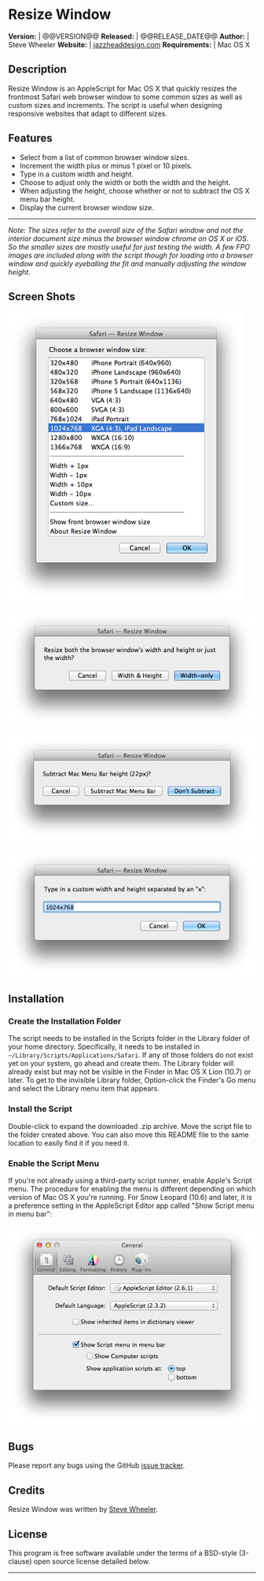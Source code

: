 Resize Window
=============

**Version:**       |  @@VERSION@@
**Released:**      |  @@RELEASE_DATE@@
**Author:**        |  Steve Wheeler
**Website:**       |  [jazzheaddesign.com][website]
**Requirements:**  |  Mac OS X

  [website]: http://jazzheaddesign.com/work/code/safari-resize-window/

Description
-----------

Resize Window is an AppleScript for Mac OS X that quickly resizes the frontmost
Safari web browser window to some common sizes as well as custom sizes and
increments. The script is useful when designing responsive websites that adapt
to different sizes.


Features
--------

* Select from a list of common browser window sizes.
* Increment the width plus or minus 1 pixel or 10 pixels.
* Type in a custom width and height.
* Choose to adjust only the width or both the width and the height.
* When adjusting the height, choose whether or not to subtract the OS X menu
  bar height.
* Display the current browser window size.

<!--
The following horizontal rule is a kludge to get a paragraph space in the RTF
file. It is replaced with just an empty paragraph, not an RTF horizontal rule.
-->

---

_Note: The sizes refer to the overall size of the Safari window and not the
interior document size minus the browser window chrome on OS X or iOS. So the
smaller sizes are mostly useful for just testing the width. A few FPO images
are included along with the script though for loading into a browser window and
quickly eyeballing the fit and manually adjusting the window height._


Screen Shots
------------

  ![Initial dialog](img/dialog-1-s.png "Screenshot of initial dialog")

  ![Resize dialog](img/dialog-2-s.png "Screenshot of resize choice dialog")

  ![Menu bar dialog](img/dialog-3-s.png "Screenshot of menu bar dialog")

  ![Custom size dialog](img/dialog-4-s.png "Screenshot of custom size dialog")


Installation
------------

### Create the Installation Folder

The script needs to be installed in the Scripts folder in the Library folder of
your home directory. Specifically, it needs to be installed in
`~/Library/Scripts/Applications/Safari`. If any of those folders do not exist
yet on your system, go ahead and create them. The Library folder will already
exist but may not be visible in the Finder in Mac OS X Lion (10.7) or later.
To get to the invisible Library folder, Option-click the Finder's Go menu and
select the Library menu item that appears.

### Install the Script

Double-click to expand the downloaded .zip archive. Move the script file to the
folder created above. You can also move this README file to the same location
to easily find it if you need it.

### Enable the Script Menu

If you're not already using a third-party script runner, enable Apple's Script
menu. The procedure for enabling the menu is different depending on which
version of Mac OS X you're running. For Snow Leopard (10.6) and later, it is a
preference setting in the AppleScript Editor app called "Show Script menu in
menu bar":

  ![Script menu setting](img/scriptmenu-s.png "Screenshot of Script menu setting")


Bugs
----

Please report any bugs using the GitHub [issue tracker].

  [issue tracker]: https://github.com/jazzhead/safari-resize-window/issues


Credits
-------

Resize Window was written by [Steve Wheeler](http://swheeler.com/).


License
-------

This program is free software available under the terms of a BSD-style
(3-clause) open source license detailed below.

---

